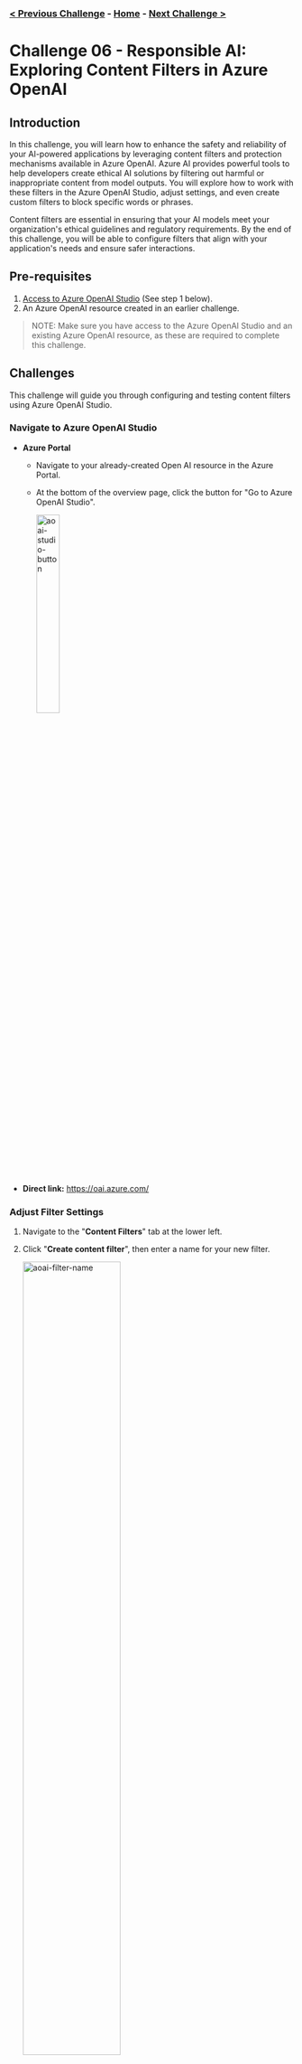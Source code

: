 ### [< Previous Challenge](./Challenge-05.md) - **[Home](./README.md)** - [Next Challenge >](./Challenge-07.md)

# Challenge 06 - Responsible AI: Exploring Content Filters in Azure OpenAI

## Introduction

In this challenge, you will learn how to enhance the safety and reliability of your AI-powered applications by leveraging content filters and protection mechanisms available in Azure OpenAI. Azure AI provides powerful tools to help developers create ethical AI solutions by filtering out harmful or inappropriate content from model outputs. You will explore how to work with these filters in the Azure OpenAI Studio, adjust settings, and even create custom filters to block specific words or phrases.

Content filters are essential in ensuring that your AI models meet your organization's ethical guidelines and regulatory requirements. By the end of this challenge, you will be able to configure filters that align with your application's needs and ensure safer interactions.

## Pre-requisites

1. [Access to Azure OpenAI Studio](https://oai.azure.com) (See step 1 below).
2. An Azure OpenAI resource created in an earlier challenge.

> NOTE: Make sure you have access to the Azure OpenAI Studio and an existing Azure OpenAI resource, as these are required to complete this challenge.

## Challenges

This challenge will guide you through configuring and testing content filters using Azure OpenAI Studio.

### Navigate to Azure OpenAI Studio

- **Azure Portal**
  - Navigate to your already-created Open AI resource in the Azure Portal.
  - At the bottom of the overview page, click the button for "Go to Azure OpenAI Studio".

    <img src="./Resources/images/aoai-studio-button.png" alt="aoai-studio-button" width="30%"/>

- **Direct link:** https://oai.azure.com/


### Adjust Filter Settings

1. Navigate to the "**Content Filters**" tab at the lower left.
1. Click "**Create content filter**", then enter a name for your new filter.

    <img src="./Resources/images/filter-name.png" alt="aoai-filter-name" width="60%"/>

1. Experiment with the threshold sliders for filtering out offensive language or specific categories of content.

    <img src="./Resources/images/filter-sliders.png" alt="aoai-filter-sliders" width="60%"/>

    - The first screen of sliders controls the "**input filter**", meaning the content a user enters into the prompt.
    - The subsequent screen of sliders controls the "**output filter**", which is applied to content returned from the LLM.
1. On the final page, you will be presented with a list of existing model deployments that your content policy can be applied to. Select the row that matches the model in your program's app configuration, then click next. If prompted, click "Replace" to replace the existing default content filtering policy.

    <img src="./Resources/images/filter-deployment-list.png" alt="aoai-filter-deployment-list" width="60%"/>

1. **Test the changes** by running prompts through the model and observing the impact of the filters.

### Filter specific words or patterns

:bulb: **Blocklists** can be used to create a custom filter to block a specific word or phrase that you believe should be filtered in your application.

1. Return to the **Content filters** tab, then on the resulting screen, click the Blocklists (Preview) tab.

    <img src="./Resources/images/filter-blocklists.png" alt="aoai-filter-deployment-list" width="60%"/>

1. Click **Create blocklist**, then enter a name & description *(optional)*.
1. After you are returned to the list, click the newly created blocklist to access the term list.

    <img src="./Resources/images/filter-blocklist-term.png" alt="aoai-filter-name" width="60%"/>

    - Proceed to add a term you would like to be excluded. You could use a random test word like "unicorn", or something more realistic—like "social security number."
    - It also supports using regex to generically filter input that matches a predefined pattern.

### Integrating Filters into Your Workflow

- Consider how these filters could be integrated into your broader AI application or workflow.
- Think about scenarios where custom filters might be essential for maintaining ethical standards. Keep these in mind when developing with AI solutions in the future.

:bulb: The OpenAI Service will thrown an exception sometimes when your user's request is rejected due to content safety filters. You can trap and handle that exception and handle it to let the user know why they didn't get a response. :bulb:

```csharp
catch (HttpOperationException e)
{
  if (e.ResponseContent != null)
    chatHistory.AddAssistantMessage(e.ResponseContent);
}
```

## Success Criteria

1. You have successfully navigated the Azure OpenAI Studio and adjusted the default content filter settings.
2. You experimented and observed the results of different filter settings.
3. You created and tested a custom blocklist to filter specific terms, phrases, or patterns.

## Learning Resources

- [How to configure content filters with Azure OpenAI Service](https://learn.microsoft.com/en-us/azure/ai-services/openai/how-to/content-filters) - Detailed steps for configuring filtering in AOAI
- [Use a blocklist in Azure OpenAI](https://learn.microsoft.com/en-us/azure/ai-services/openai/how-to/use-blocklists) - Help with explicitly filterering additional predefined terms, are specific to one's use case
- [Data, privacy, and security for Azure OpenAI Service#Preventing abuse & harmful content generation](https://learn.microsoft.com/en-us/legal/cognitive-services/openai/data-privacy?tabs=azure-portal#preventing-abuse-and-harmful-content-generation) - General outline of content safety & abuse monitoring functionality 
- [Using Filters in Semantic Kernel](https://devblogs.microsoft.com/semantic-kernel/filters-in-semantic-kernel) - Semantic Kernel itself has filtering capability. While it isn't explicitly covered in this workshop, you can find a summary and example below.

## Bonus: Semantic Kernel Filters (in code)

Semantic Kernel itself supports custom filters for requests in the pipeline by creating implementations of `IPromptRenderFilter`, `IFunctionInvocationFilter`, etc. Currently it is not supported for the method that we use for chat completion, but is supported by Semantic Kernel's *Invoke* methods, like `Kernal.Invoke()` and `KernelFunction.Invoke()`.

By using these, one can intercept a prompt before and/or after it is rendered. Implementing this filtering technique is not explicitly covered in this workshop, though, as we chose to use (`ChatCompletionService.GetChatMessageContentsAsync())` for our chat completion for its ability to easily support a chat history with completion. 

With that said, here's a brief example of a simple prompt filter created in code. 

1. Create a implementation of IPromptRenderFilter

    ```csharp
    public class FilterExample(ILogger<FilterExample> logger) : IPromptRenderFilter
    {
        public async Task OnPromptRenderAsync(PromptRenderContext context, Func<PromptRenderContext, Task> next)
        {
            logger.LogDebug($"Prompt: {context.RenderedPrompt}");

            await next(context);

            if (context.RenderedPrompt.Contains("social security number"))
            {
                context.RenderedPrompt = "The prompt contains sensitive content.";
                context.Result = new FunctionResult(context.Function, "The prompt contains sensitive content."); //When context.result is populated, function execution is skipped and the result returned
            }
            logger.LogDebug($"Rendered Prompt: {context.RenderedPrompt}");
        }
    }
    ```

1. Register it when building the kernel.

    ```csharp
    // Configure Semantic Kernel
    var kernelBuilder = Kernel.CreateBuilder();
    kernelBuilder.AddAzureOpenAIChatCompletion("...");
    // Inject filter
    kernelBuilder.Services.AddSingleton<IPromptRenderFilter, FilterExample>();
    ```

1. Whenever a prompt is invoked via a supported Invoke method, the filter code will be ran before the prompt is processed. When the condition matches, we override the value Context.Result, resulting in the new sensitive content message being returned to the user.

### [< Previous Challenge](./Challenge-05.md) - **[Home](./README.md)** - [Next Challenge >](./Challenge-07.md)
